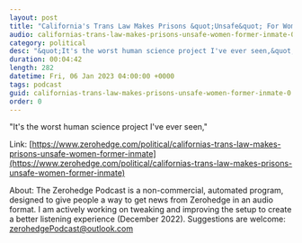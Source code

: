 ```yaml
---
layout: post
title: "California's Trans Law Makes Prisons &quot;Unsafe&quot; For Women: Former Inmate"
audio: californias-trans-law-makes-prisons-unsafe-women-former-inmate-0
category: political
desc: "&quot;It's the worst human science project I've ever seen,&quot; "
duration: 00:04:42
length: 282
datetime: Fri, 06 Jan 2023 04:00:00 +0000
tags: podcast
guid: californias-trans-law-makes-prisons-unsafe-women-former-inmate-0
order: 0
---
```

&quot;It's the worst human science project I've ever seen,&quot; 

Link: [https://www.zerohedge.com/political/californias-trans-law-makes-prisons-unsafe-women-former-inmate](https://www.zerohedge.com/political/californias-trans-law-makes-prisons-unsafe-women-former-inmate)

About: The Zerohedge Podcast is a non-commercial, automated program, designed to give people a way to get news from Zerohedge in an audio format.  I am actively working on tweaking and improving the setup to create a better listening experience (December 2022).  Suggestions are welcome: [zerohedgePodcast@outlook.com](mailto:zerohedgePodcast@outlook.com)